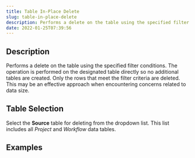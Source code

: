 ```yaml
---
title: Table In-Place Delete
slug: table-in-place-delete
description: Performs a delete on the table using the specified filter conditions
date: 2022-01-25T07:39:56
---
```



## Description


Performs a delete on the table using the specified filter conditions. The operation is performed on the designated table directly so no additional tables are created. Only the rows that meet the filter criteria are deleted. This may be an effective approach when encountering concerns related to data size.



## Table Selection


Select the **Source** table for deleting from the dropdown list. This list includes all *Project* and *Workflow* data tables.







## Examples




